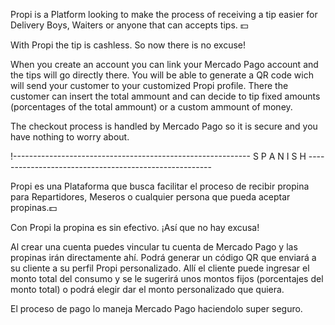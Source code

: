 
Propi is a Platform looking to make the process of receiving a tip easier for Delivery Boys, Waiters or anyone that can accepts tips. 💵

With Propi the tip is cashless. So now there is no excuse!

When you create an account you can link your Mercado Pago account and the tips will go directly there. You will be able to generate a QR code wich will send your customer to your customized Propi profile. There the customer can insert the total ammount and can decide to tip fixed amounts (porcentages of the total ammount) or a custom ammount of money.

The checkout process is handled by Mercado Pago so it is secure and you have nothing to worry about.

!----------------------------------------------------------- S P A N I S H ------------------------------------------------------

Propi es una Plataforma que busca facilitar el proceso de recibir propina para Repartidores, Meseros o cualquier persona que pueda aceptar propinas.💵

Con Propi la propina es sin efectivo. ¡Así que no hay excusa!

Al crear una cuenta puedes vincular tu cuenta de Mercado Pago y las propinas irán directamente ahí. Podrá generar un código QR que enviará a su cliente a su perfil Propi personalizado. Allí el cliente puede ingresar el monto total del consumo y se le sugerirá unos montos fijos (porcentajes del monto total) o podrá elegir dar el monto personalizado que quiera.

El proceso de pago lo maneja Mercado Pago haciendolo super seguro.
